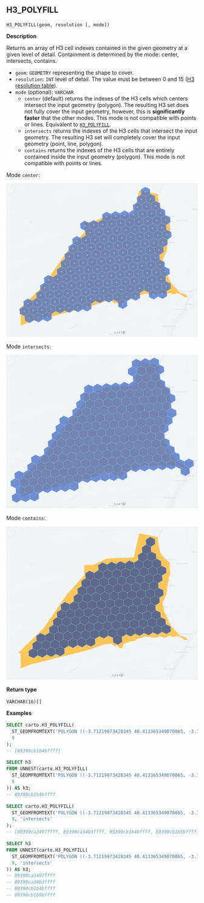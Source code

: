 ## H3_POLYFILL

```sql:signature
H3_POLYFILL(geom, resolution [, mode])
```

**Description**

Returns an array of H3 cell indexes contained in the given geometry at a given level of detail. Containment is determined by the mode: center, intersects, contains.

* `geom`: `GEOMETRY` representing the shape to cover.
* `resolution`: `INT` level of detail. The value must be between 0 and 15 ([H3 resolution table](https://h3geo.org/docs/core-library/restable)).
* `mode` (optional): `VARCHAR`
  * `center` (default) returns the indexes of the H3 cells which centers intersect the input geometry (polygon). The resulting H3 set does not fully cover the input geometry, however, this is **significantly faster** that the other modes. This mode is not compatible with points or lines. Equivalent to [`H3_POLYFILL`](h3#h3_polyfill).
  * `intersects` returns the indexes of the H3 cells that intersect the input geometry. The resulting H3 set will completely cover the input geometry (point, line, polygon).
  * `contains` returns the indexes of the H3 cells that are entirely contained inside the input geometry (polygon). This mode is not compatible with points or lines.

Mode `center`:

![center](./images/H3_POLYFILL_MODE_center.png)

Mode `intersects`:

![intersects](./images/H3_POLYFILL_MODE_intersects.png)

Mode `contains`:

![contains](./images/H3_POLYFILL_MODE_contains.png)

**Return type**

`VARCHAR(16)[]`

**Examples**

```sql
SELECT carto.H3_POLYFILL(
  ST_GEOMFROMTEXT('POLYGON ((-3.71219873428345 40.413365349070865, -3.7144088745117 40.40965661286395, -3.70659828186035 40.409525904775634, -3.71219873428345 40.413365349070865))'),
  9
);
-- [89390cb1b4bffff]
```

```sql
SELECT h3
FROM UNNEST(carto.H3_POLYFILL(
  ST_GEOMFROMTEXT('POLYGON ((-3.71219873428345 40.413365349070865, -3.7144088745117 40.40965661286395, -3.70659828186035 40.409525904775634, -3.71219873428345 40.413365349070865))'),
  9
)) AS h3;
-- 89390cb1b4bffff
```

```sql
SELECT carto.H3_POLYFILL(
  ST_GEOMFROMTEXT('POLYGON ((-3.71219873428345 40.413365349070865, -3.7144088745117 40.40965661286395, -3.70659828186035 40.409525904775634, -3.71219873428345 40.413365349070865))'),
  9, 'intersects'
);
-- [89390ca3497ffff, 89390ca34b3ffff, 89390cb1b4bffff, 89390cb1b5bffff]
```

```sql
SELECT h3
FROM UNNEST(carto.H3_POLYFILL(
  ST_GEOMFROMTEXT('POLYGON ((-3.71219873428345 40.413365349070865, -3.7144088745117 40.40965661286395, -3.70659828186035 40.409525904775634, -3.71219873428345 40.413365349070865))'),
  9, 'intersects'
)) AS h3;
-- 89390ca3497ffff
-- 89390ca34b3ffff
-- 89390cb1b4bffff
-- 89390cb1b5bffff
```
